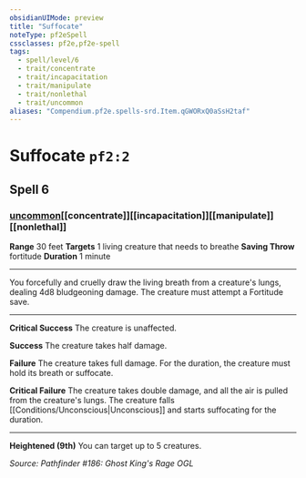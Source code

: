 ```yaml
---
obsidianUIMode: preview
title: "Suffocate"
noteType: pf2eSpell
cssclasses: pf2e,pf2e-spell
tags:
  - spell/level/6
  - trait/concentrate
  - trait/incapacitation
  - trait/manipulate
  - trait/nonlethal
  - trait/uncommon
aliases: "Compendium.pf2e.spells-srd.Item.qGWORxQ0aSsH2taf" 
---
```

# Suffocate  `pf2:2`  
## Spell 6
### [uncommon](uncommon "Uncommon Rarity Trait")[[concentrate]][[incapacitation]][[manipulate]][[nonlethal]]

**Range** 30 feet
**Targets** 1 living creature that needs to breathe
**Saving Throw**  fortitude
**Duration** 1 minute
* * * 
You forcefully and cruelly draw the living breath from a creature's lungs, dealing 4d8 bludgeoning damage. The creature must attempt a Fortitude save.

* * *

**Critical Success** The creature is unaffected.

**Success** The creature takes half damage.

**Failure** The creature takes full damage. For the duration, the creature must hold its breath or suffocate.

**Critical Failure** The creature takes double damage, and all the air is pulled from the creature's lungs. The creature falls [[Conditions/Unconscious|Unconscious]] and starts suffocating for the duration.

* * *

**Heightened (9th)** You can target up to 5 creatures.

*Source: Pathfinder #186: Ghost King's Rage*
*OGL*